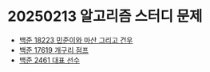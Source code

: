 # 20250213 알고리즘 스터디 문제

- [백준 18223 민준이와 마산 그리고 건우](https://www.acmicpc.net/problem/18223)
- [백준 17619 개구리 점프](https://www.acmicpc.net/problem/17619)
- [백준 2461 대표 선수](https://www.acmicpc.net/problem/2461)
